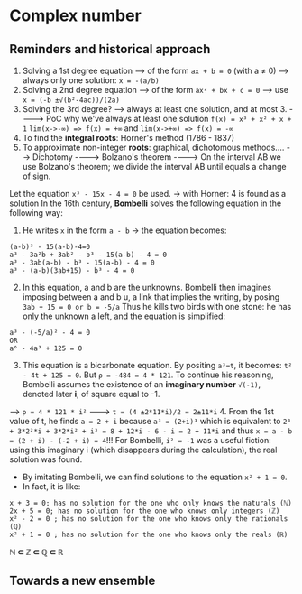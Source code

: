 # Complex number
## Reminders and historical approach

1) Solving a 1st degree equation --> of the form `ax + b = 0` (with a ≠ 0)
--> always only one solution: `x = -(a/b)`
2) Solving a 2nd degree equation --> of the form `ax² + bx + c = 0`
--> use `x = (-b ±√(b²-4ac))/(2a)`
3) Solving the 3rd degree?
--> always at least one solution, and at most 3.
----> PoC why we've always at least one solution
			`f(x) = x³ + x² + x + 1`
			`lim(x->-∞) => f(x) = +∞` and `lim(x->+∞) => f(x) = -∞` 
4) To find the __integral roots__: Horner's method (1786 - 1837)
5) To approximate non-integer __roots__: graphical, dichotomous methods....
--> Dichotomy
----> Bolzano's theorem
----> On the interval AB we use Bolzano's theorem; we divide the interval AB until equals a change of sign.


Let the equation `x³ - 15x - 4 = 0` be used.
-> with Horner: 4 is found as a solution
In the 16th century, __Bombelli__ solves the following equation in the following way:
1. He writes `x` in the form `a - b` -> the equation becomes:
```
(a-b)³ - 15(a-b)-4=0
a³ - 3a²b + 3ab² - b³ - 15(a-b) - 4 = 0
a³ - 3ab(a-b) - b³ - 15(a-b) - 4 = 0
a³ - (a-b)(3ab+15) - b³ - 4 = 0
```
2. In this equation, a and b are the unknowns. Bombelli then imagines imposing between a and b u, a link that implies the writing, by posing `3ab + 15 = 0 or b = -5/a`
Thus he kills two birds with one stone: he has only the unknown a left, and the equation is simplified:
```
a³ - (-5/a)² - 4 = 0
OR
a⁶ - 4a³ + 125 = 0
```
3. This equation is a bicarbonate equation.
By positing `a³=t`, it becomes: `t² - 4t + 125 = 0`. But `ρ = -484 = 4 * 121`.
To continue his reasoning, Bombelli assumes the existence of an **imaginary number**
`√(-1)`, denoted later **i**, of square equal to -1.

--> `ρ = 4 * 121 * i²` ---> `t = (4 ±2*11*i)/2 = 2±11*i`
4. From the 1st value of t, he finds `a = 2 + i` because `a³ = (2+i)³` which is equivalent to `2³ + 3*2²*i + 3*2*i² + i³ = 8 + 12*i - 6 - i = 2 + 11*i` and thus `x = a - b = (2 + i) - (-2 + i) = 4`!!!
For Bombelli, `i² = -1` was a useful fiction: using this imaginary i (which disappears during the calculation), the real solution was found.

* By imitating Bombelli, we can find solutions to the equation `x² + 1 = 0`.
* In fact, it is like:
```
x + 3 = 0; has no solution for the one who only knows the naturals (ℕ)
2x + 5 = 0; has no solution for the one who knows only integers (ℤ)
x² - 2 = 0 ; has no solution for the one who knows only the rationals (ℚ)
x² + 1 = 0 ; has no solution for the one who knows only the reals (ℝ)
```
**ℕ ⊂ ℤ ⊂ ℚ ⊂ ℝ**


## Towards a new ensemble
